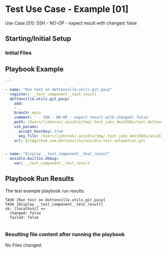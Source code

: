 
# Test Use Case - Example [01]

Use Case [01]: SSH - NO-OP - expect result with changed: false


## Starting/Initial Setup

### Initial Files


## Playbook Example


```yaml
---

- name: "Run test on dettonville.utils.git_pacp"
  register: __test_component__test_result
  dettonville.utils.git_pacp:
    add:
    - .
    branch: main
    comment: ' - SSH - NO-OP - expect result with changed: false'
    path: /Users/ljohnson/.ansible/tmp/.test_jobs_4mz15b8v/test.dettonville.utils
    ssh_params:
      accept_hostkey: true
      key_file: /Users/ljohnson/.ansible/tmp/.test_jobs_4mz15b8v/ansible_repo.key
    url: git@github.com:dettonville/ansible-test-automation.git


- name: "Display __test_component__test_result"
  ansible.builtin.debug:
    var: __test_component__test_result

```



## Playbook Run Results

The test example playbook run results:

```shell
TASK [Run test on dettonville.utils.git_pacp]
TASK [Display __test_component__test_result]
ok: [localhost] =>
  changed: false
  failed: false


```


### Resulting file content after running the playbook


No Files changed.
